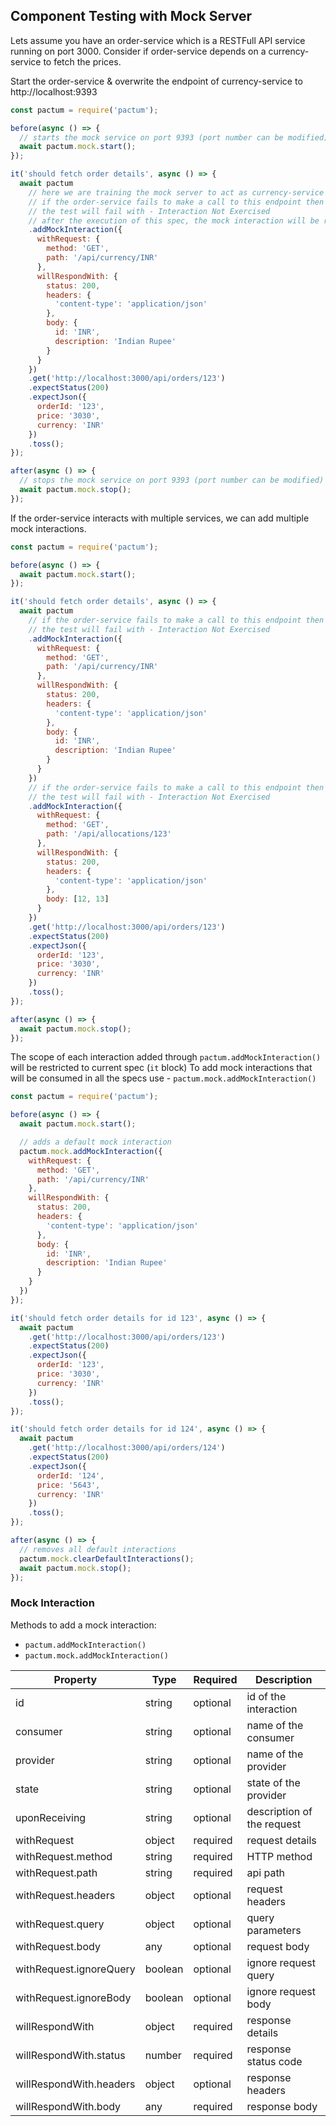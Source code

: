 ## Component Testing with Mock Server

Lets assume you have an order-service which is a RESTFull API service running on port 3000. Consider if order-service depends on a currency-service to fetch the prices.

Start the order-service & overwrite the endpoint of currency-service to http://localhost:9393

```javascript
const pactum = require('pactum');

before(async () => {
  // starts the mock service on port 9393 (port number can be modified)
  await pactum.mock.start();
});

it('should fetch order details', async () => {
  await pactum
    // here we are training the mock server to act as currency-service
    // if the order-service fails to make a call to this endpoint then
    // the test will fail with - Interaction Not Exercised
    // after the execution of this spec, the mock interaction will be removed
    .addMockInteraction({
      withRequest: {
        method: 'GET',
        path: '/api/currency/INR'
      },
      willRespondWith: {
        status: 200,
        headers: {
          'content-type': 'application/json'
        },
        body: {
          id: 'INR',
          description: 'Indian Rupee'
        }
      }
    })
    .get('http://localhost:3000/api/orders/123')
    .expectStatus(200)
    .expectJson({
      orderId: '123',
      price: '3030',
      currency: 'INR'
    })
    .toss();
});

after(async () => {
  // stops the mock service on port 9393 (port number can be modified)
  await pactum.mock.stop();
});
```

If the order-service interacts with multiple services, we can add multiple mock interactions.

```javascript
const pactum = require('pactum');

before(async () => {
  await pactum.mock.start();
});

it('should fetch order details', async () => {
  await pactum
    // if the order-service fails to make a call to this endpoint then
    // the test will fail with - Interaction Not Exercised
    .addMockInteraction({
      withRequest: {
        method: 'GET',
        path: '/api/currency/INR'
      },
      willRespondWith: {
        status: 200,
        headers: {
          'content-type': 'application/json'
        },
        body: {
          id: 'INR',
          description: 'Indian Rupee'
        }
      }
    })
    // if the order-service fails to make a call to this endpoint then
    // the test will fail with - Interaction Not Exercised
    .addMockInteraction({
      withRequest: {
        method: 'GET',
        path: '/api/allocations/123'
      },
      willRespondWith: {
        status: 200,
        headers: {
          'content-type': 'application/json'
        },
        body: [12, 13]
      }
    })
    .get('http://localhost:3000/api/orders/123')
    .expectStatus(200)
    .expectJson({
      orderId: '123',
      price: '3030',
      currency: 'INR'
    })
    .toss();
});

after(async () => {
  await pactum.mock.stop();
});
```

The scope of each interaction added through `pactum.addMockInteraction()` will be restricted to current spec (`it` block)
To add mock interactions that will be consumed in all the specs use - `pactum.mock.addMockInteraction()`

```javascript
const pactum = require('pactum');

before(async () => {
  await pactum.mock.start();

  // adds a default mock interaction
  pactum.mock.addMockInteraction({
    withRequest: {
      method: 'GET',
      path: '/api/currency/INR'
    },
    willRespondWith: {
      status: 200,
      headers: {
        'content-type': 'application/json'
      },
      body: {
        id: 'INR',
        description: 'Indian Rupee'
      }
    }
  })
});

it('should fetch order details for id 123', async () => {
  await pactum
    .get('http://localhost:3000/api/orders/123')
    .expectStatus(200)
    .expectJson({
      orderId: '123',
      price: '3030',
      currency: 'INR'
    })
    .toss();
});

it('should fetch order details for id 124', async () => {
  await pactum
    .get('http://localhost:3000/api/orders/124')
    .expectStatus(200)
    .expectJson({
      orderId: '124',
      price: '5643',
      currency: 'INR'
    })
    .toss();
});

after(async () => {
  // removes all default interactions
  pactum.mock.clearDefaultInteractions();
  await pactum.mock.stop();
});
```

### Mock Interaction

Methods to add a mock interaction:

* `pactum.addMockInteraction()`
* `pactum.mock.addMockInteraction()`

| Property                | Type    | Required | Description                |
| ----------------------- | ------- | -------- | -------------------------- |
| id                      | string  | optional | id of the interaction      |
| consumer                | string  | optional | name of the consumer       |
| provider                | string  | optional | name of the provider       |
| state                   | string  | optional | state of the provider      |
| uponReceiving           | string  | optional | description of the request |
| withRequest             | object  | required | request details            |
| withRequest.method      | string  | required | HTTP method                |
| withRequest.path        | string  | required | api path                   |
| withRequest.headers     | object  | optional | request headers            |
| withRequest.query       | object  | optional | query parameters           |
| withRequest.body        | any     | optional | request body               |
| withRequest.ignoreQuery | boolean | optional | ignore request query       |
| withRequest.ignoreBody  | boolean | optional | ignore request body        |
| willRespondWith         | object  | required | response details           |
| willRespondWith.status  | number  | required | response status code       |
| willRespondWith.headers | object  | optional | response headers           |
| willRespondWith.body    | any     | required | response body              |
